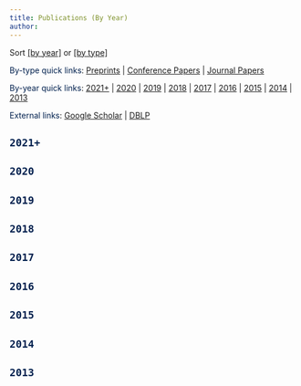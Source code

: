 ```yaml
---
title: Publications (By Year)
author:
--- 
```



Sort [[by year]](/publications/by_year) or [[by type]](/publications/by_type) 

<span style="color:#00204e">By-type quick links</span>: [Preprints](/publications/by_type/#preprints) | [Conference Papers](/publications/by_type/#conference) | [Journal Papers](/publications/by_type/#journal)


<span style="color:#00204e">By-year quick links</span>: [2021+](/publications/by_year/#2021) | [2020](/publications/by_year/#2020) | [2019](/publications/by_year/#2019) | [2018](/publications/by_year/#2018) | [2017](/publications/by_year/#2017) | [2016](/publications/by_year/#2016) | [2015](/publications/by_year/#2015) | [2014](/publications/by_year/#2014) | [2013](/publications/by_year/#2013)

<span style="color:#00204e">External links</span>: [Google Scholar](https://scholar.google.com/citations?user=drR_WcAAAAAJ&hl=en&sortby=pubdate) | [DBLP](https://dblp.org/pid/139/4363.html)



## <a id="2021"></a> <span style="color:#00204e"> `2021+` </span>

<blockquote>
<ul class=circle>
        <script>
            var i;
            for (i = 0; i < papers_full.length; i++) {
                if (papers_full[i].year == "2021") {
                    document.write("<li class=paper>");
                    printPaper(papers_full[i], "g");
                    document.write("</li>");
                }
            }
        </script>
</ul>
</blockquote>



## <a id="2020"></a> <span style="color:#00204e"> `2020` </span>

<blockquote>
<ul class=circle>
        <script>
            var i;
            for (i = 0; i < papers_full.length; i++) {
                if (papers_full[i].year == "2020") {
                    document.write("<li class=paper>");
                    printPaper(papers_full[i], "g");
                    document.write("</li>");
                }
            }
        </script>
</ul>
</blockquote>



## <a id="2019"></a> <span style="color:#00204e"> `2019` </span>

<blockquote>
<ul class=circle>
        <script>
            var i;
            for (i = 0; i < papers_full.length; i++) {
                if (papers_full[i].year == "2019") {
                    document.write("<li class=paper>");
                    printPaper(papers_full[i], "g");
                    document.write("</li>");
                }
            }
        </script>
</ul>
</blockquote>



## <a id="2018"></a> <span style="color:#00204e"> `2018` </span>
<blockquote>
<ul class=circle>
        <script>
            var i;
            for (i = 0; i < papers_full.length; i++) {
                if (papers_full[i].year == "2018") {
                    document.write("<li class=paper>");
                    printPaper(papers_full[i], "g");
                    document.write("</li>");
                }
            }
        </script>
</ul>
</blockquote>




## <a id="2017"></a> <span style="color:#00204e"> `2017` </span>
<blockquote>
<ul class=circle>
        <script>
            var i;
            for (i = 0; i < papers_full.length; i++) {
                if (papers_full[i].year == "2017") {
                    document.write("<li class=paper>");
                    printPaper(papers_full[i], "g");
                    document.write("</li>");
                }
            }
        </script>
</ul>
</blockquote>




## <a id="2016"></a> <span style="color:#00204e"> `2016` </span>
<blockquote>
<ul class=circle>
        <script>
            var i;
            for (i = 0; i < papers_full.length; i++) {
                if (papers_full[i].year == "2016") {
                    document.write("<li class=paper>");
                    printPaper(papers_full[i], "g");
                    document.write("</li>");
                }
            }
        </script>
</ul>
</blockquote>



## <a id="2015"></a> <span style="color:#00204e"> `2015` </span>
<blockquote>
<ul class=circle>
        <script>
            var i;
            for (i = 0; i < papers_full.length; i++) {
                if (papers_full[i].year == "2015") {
                    document.write("<li class=paper>");
                    printPaper(papers_full[i], "g");
                    document.write("</li>");
                }
            }
        </script>
</ul>
</blockquote>



## <a id="2014"></a> <span style="color:#00204e"> `2014` </span>
<blockquote>
<ul class=circle>
        <script>
            var i;
            for (i = 0; i < papers_full.length; i++) {
                if (papers_full[i].year == "2014") {
                    document.write("<li class=paper>");
                    printPaper(papers_full[i], "g");
                    document.write("</li>");
                }
            }
        </script>
</ul>
</blockquote>



## <a id="2013"></a> <span style="color:#00204e"> `2013` </span>

<blockquote>
<ul class=circle>
        <script>
            var i;
            for (i = 0; i < papers_full.length; i++) {
                if (papers_full[i].year == "2013") {
                    document.write("<li class=paper>");
                    printPaper(papers_full[i], "g");
                    document.write("</li>");
                }
            }
        </script>
</ul>
</blockquote>